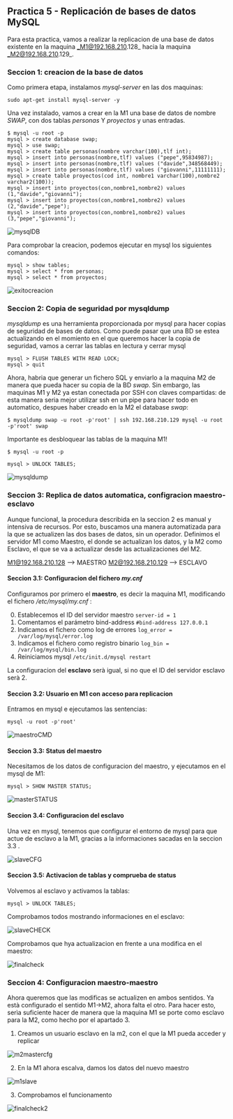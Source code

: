 ## Practica 5 - Replicación de bases de datos MySQL 

Para esta practica, vamos a realizar la replicacion de una base de datos existente en la maquina _M1@192.168.210.128_ hacia la maquina _M2@192.168.210.129_.

### Seccion 1: creacion de la base de datos

Como primera etapa, instalamos _mysql-server_ en las dos maquinas:

```
sudo apt-get install mysql-server -y
```

Una vez instalado, vamos a crear en la M1 una base de datos de nombre _SWAP_, con dos tablas _personas_ Y _proyectos_ y unas entradas.

```
$ mysql -u root -p
mysql > create database swap;
mysql > use swap;
mysql > create table personas(nombre varchar(100),tlf int);
mysql > insert into personas(nombre,tlf) values ("pepe",95834987);
mysql > insert into personas(nombre,tlf) values ("davide",348568449);
mysql > insert into personas(nombre,tlf) values ("giovanni",11111111);
mysql > create table proyectos(cod int, nombre1 varchar(100),nombre2 varchar2(100));
mysql > insert into proyectos(con,nombre1,nombre2) values (1,"davide","giovanni");
mysql > insert into proyectos(con,nombre1,nombre2) values (2,"davide","pepe");
mysql > insert into proyectos(con,nombre1,nombre2) values (3,"pepe","giovanni");
```

![mysqlDB](./images/mysqlDB.PNG)

Para comprobar la creacion, podemos ejecutar en mysql los siguientes comandos:

```
mysql > show tables;
mysql > select * from personas;
mysql > select * from proyectos;
```

![exitocreacion](./images/exitocreacion.PNG)

### Seccion 2: Copia de seguridad por mysqldump

_mysqldump_ es una herramienta proporcionada por mysql para hacer copias de seguridad de bases de datos. Como puede pasar que una BD se estea actualizando en el momiento en el que queremos hacer la copia de seguridad, vamos a cerrar las tablas en lectura y cerrar mysql

```
mysql > FLUSH TABLES WITH READ LOCK;
mysql > quit
```

Ahora, habria que generar un fichero SQL y enviarlo a la maquina M2 de manera que pueda hacer su copia de la BD _swap_. Sin embargo, las maquinas M1 y M2 ya estan conectada por SSH con claves compartidas: de esta manera seria mejor utilizar ssh en un pipe para hacer todo en automatico, despues haber creado en la M2 el database _swap_:

```
$ mysqldump swap -u root -p'root' | ssh 192.168.210.129 mysql -u root -p'root' swap 
```

Importante es desbloquear las tablas de la maquina M1!

```
$ mysql -u root -p

mysql > UNLOCK TABLES;
```

![mysqldump](./images/mysqldump.PNG)

### Seccion 3: Replica de datos automatica, configracion maestro-esclavo

Aunque funcional, la procedura describida en la seccion 2 es manual y intensiva de recursos. Por esto, buscamos una manera automatizada para la que se actualizen las dos bases de datos, sin un operador. Definimos el servidor M1 como Maestro, el donde se actualizan los datos, y la M2 como Esclavo, el que se va a actualizar desde las actualizaciones del M2.

M1@192.168.210.128 --> MAESTRO
M2@192.168.210.129 --> ESCLAVO

#### Seccion 3.1: Configuracion del fichero _my.cnf_
Configuramos por primero el <strong>maestro</strong>, es decir la maquina M1, modificando el fichero _/etc/mysql/my.cnf_ :

0. Establecemos el ID del servidor maestro ``` server-id = 1 ```
1. Comentamos el parámetro bind-address ``` #bind-address 127.0.0.1 ```
2. Indicamos el fichero como log de errores ``` log_error = /var/log/mysql/error.log ```
3. Indicamos el fichero como registro binario ``` log_bin = /var/log/mysql/bin.log ```
4. Reiniciamos mysql ``` /etc/init.d/mysql restart ```

La configuracion del <strong>esclavo</strong> serà igual, si no que el ID del servidor esclavo serà 2.

#### Seccion 3.2: Usuario en M1 con acceso para replicacion

Entramos en mysql e ejecutamos las sentencias:
```
mysql -u root -p'root'
```
![maestroCMD](./images/maestroCMD.PNG)

#### Seccion 3.3: Status del maestro

Necesitamos de los datos de configuracion del maestro, y ejecutamos en el mysql de M1:

```
mysql > SHOW MASTER STATUS;
```

![masterSTATUS](./images/masterSTATUS.PNG)

#### Seccion 3.4: Configuracion del esclavo

Una vez en mysql, tenemos que configurar el entorno de mysql para que actue de esclavo a la M1, gracias a la informaciones sacadas en la seccion 3.3 .

![slaveCFG](./images/slaveCFG.PNG)

#### Seccion 3.5: Activacion de tablas y comprueba de status

Volvemos al esclavo y activamos la tablas:

```
mysql > UNLOCK TABLES;
```

Comprobamos todos mostrando informaciones en el esclavo:

![slaveCHECK](./images/slaveCHECK.PNG)

Comprobamos que hya actualizacion en frente a una modifica en el maestro:

![finalcheck](./images/finalcheck.PNG)

### Seccion 4: Configuracion maestro-maestro

Ahora queremos que las modificas se actualizen en ambos sentidos. Ya està configurado el sentido M1->M2, ahora falta el otro. Para hacer esto, serìa suficiente hacer de manera que la maquina M1 se porte como esclavo para la M2, como hecho por el apartado 3.

1. Creamos un usuario esclavo en la m2, con el que la M1 pueda acceder y replicar

![m2mastercfg](./images/m2mastercfg.PNG)

2. En la M1 ahora escalva, damos los datos del nuevo maestro

![m1slave](./images/m1slave.PNG)

3. Comprobamos el funcionamento

![finalcheck2](./images/finalcheck2.PNG)